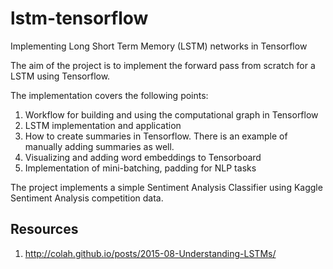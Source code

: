 # lstm-tensorflow
Implementing Long Short Term Memory (LSTM) networks in Tensorflow

The aim of the project is to implement the forward pass from scratch for a LSTM using Tensorflow.

The implementation covers the following points:
  1. Workflow for building and using the computational graph in Tensorflow
  2. LSTM implementation and application
  3. How to create summaries in Tensorflow. There is an example of manually adding summaries as well.
  4. Visualizing and adding word embeddings to Tensorboard
  5. Implementation of mini-batching, padding for NLP tasks

The project implements a simple Sentiment Analysis Classifier using Kaggle Sentiment Analysis competition data.

## Resources
  1. http://colah.github.io/posts/2015-08-Understanding-LSTMs/
